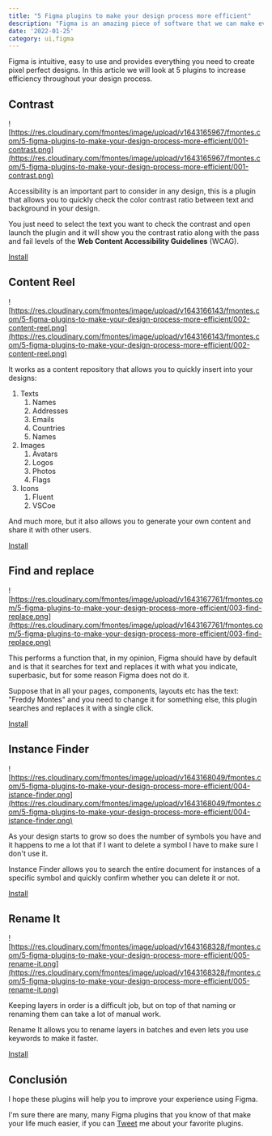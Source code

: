 ```yaml
---
title: "5 Figma plugins to make your design process more efficient"
description: "Figma is an amazing piece of software that we can make even better using plugins that the community creates and makes available to everyone."
date: '2022-01-25'
category: ui,figma
---
```



Figma is intuitive, easy to use and provides everything you need to create pixel perfect designs. In this article we will look at 5 plugins to increase efficiency throughout your design process.

## Contrast

![https://res.cloudinary.com/fmontes/image/upload/v1643165967/fmontes.com/5-figma-plugins-to-make-your-design-process-more-efficient/001-contrast.png](https://res.cloudinary.com/fmontes/image/upload/v1643165967/fmontes.com/5-figma-plugins-to-make-your-design-process-more-efficient/001-contrast.png)

Accessibility is an important part to consider in any design, this is a plugin that allows you to quickly check the color contrast ratio between text and background in your design.

You just need to select the text you want to check the contrast and open launch the plugin and it will show you the contrast ratio along with the pass and fail levels of the **Web Content Accessibility Guidelines** (WCAG).

[Install](https://www.figma.com/community/plugin/748533339900865323/Contrast)

## **Content Reel**

![https://res.cloudinary.com/fmontes/image/upload/v1643166143/fmontes.com/5-figma-plugins-to-make-your-design-process-more-efficient/002-content-reel.png](https://res.cloudinary.com/fmontes/image/upload/v1643166143/fmontes.com/5-figma-plugins-to-make-your-design-process-more-efficient/002-content-reel.png)

It works as a content repository that allows you to quickly insert into your designs:

1. Texts
    1. Names
    2. Addresses
    3. Emails
    4. Countries
    5. Names
2. Images
    1. Avatars
    2. Logos
    3. Photos
    4. Flags
3. Icons
    1. Fluent
    2. VSCoe

And much more, but it also allows you to generate your own content and share it with other users.

[Install](https://www.figma.com/community/plugin/731627216655469013/Content-Reel)

## Find and replace

![https://res.cloudinary.com/fmontes/image/upload/v1643167761/fmontes.com/5-figma-plugins-to-make-your-design-process-more-efficient/003-find-replace.png](https://res.cloudinary.com/fmontes/image/upload/v1643167761/fmontes.com/5-figma-plugins-to-make-your-design-process-more-efficient/003-find-replace.png)

This performs a function that, in my opinion, Figma should have by default and is that it searches for text and replaces it with what you indicate, superbasic, but for some reason Figma does not do it.

Suppose that in all your pages, components, layouts etc has the text: "Freddy Montes" and you need to change it for something else, this plugin searches and replaces it with a single click.

[Install](https://www.figma.com/community/plugin/735072959812183643)

## Instance Finder

![https://res.cloudinary.com/fmontes/image/upload/v1643168049/fmontes.com/5-figma-plugins-to-make-your-design-process-more-efficient/004-istance-finder.png](https://res.cloudinary.com/fmontes/image/upload/v1643168049/fmontes.com/5-figma-plugins-to-make-your-design-process-more-efficient/004-istance-finder.png)

As your design starts to grow so does the number of symbols you have and it happens to me a lot that if I want to delete a symbol I have to make sure I don't use it.

Instance Finder allows you to search the entire document for instances of a specific symbol and quickly confirm whether you can delete it or not.

[Install](https://www.figma.com/community/plugin/741895659787979282/Instance-Finder)

## Rename It

![https://res.cloudinary.com/fmontes/image/upload/v1643168328/fmontes.com/5-figma-plugins-to-make-your-design-process-more-efficient/005-rename-it.png](https://res.cloudinary.com/fmontes/image/upload/v1643168328/fmontes.com/5-figma-plugins-to-make-your-design-process-more-efficient/005-rename-it.png)

Keeping layers in order is a difficult job, but on top of that naming or renaming them can take a lot of manual work.

Rename It allows you to rename layers in batches and even lets you use keywords to make it faster.

[Install](https://www.figma.com/community/plugin/731271836271143349/Rename-It)

## Conclusión

I hope these plugins will help you to improve your experience using Figma.

I'm sure there are many, many Figma plugins that you know of that make your life much easier, if you can [Tweet](https://twitter.com/intent/tweet?screen_name=fmontes) me about your favorite plugins.